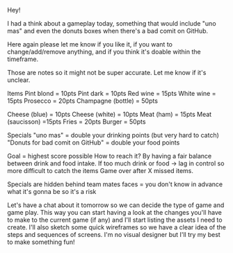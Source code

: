 Hey!

I had a think about a gameplay today, something that would include "uno mas" and even the donuts boxes when there's a bad comit on GitHub.

Here again please let me know if you like it, if you want to change/add/remove anything, and if you think it's doable within the timeframe.

Those are notes so it might not be super accurate. Let me know if it's unclear.

Items
Pint blond = 10pts
Pint dark = 10pts
Red wine = 15pts
White wine = 15pts
Prosecco = 20pts
Champagne (bottle) = 50pts

Cheese (blue) = 10pts
Cheese (white) = 10pts
Meat (ham) = 15pts
Meat (saucisson) =15pts
Fries = 20pts
Burger = 50pts

Specials
"uno mas" = double your drinking points (but very hard to catch)
"Donuts for bad comit on GitHub" = double your food points

Goal = highest score possible
How to reach it?
By having a fair balance between drink and food intake.
If too much drink or food -> lag in control so more difficult to catch the items
Game over after X missed items.

Specials are hidden behind team mates faces = you don't know in advance what it's gonna be so it's a risk


Let's have a chat about it tomorrow so we can decide the type of game and game play.
This way you can start having a look at the changes you'll have to make to the current game (if any) and I'll start listing the assets I need to create.
I'll also sketch some quick wireframes so we have a clear idea of the steps and sequences of screens.
I'm no visual designer but I'll try my best to make something fun!
